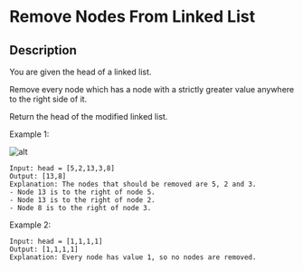 # Remove Nodes From Linked List
## Description

You are given the head of a linked list.

Remove every node which has a node with a strictly greater value anywhere to the right side of it.

Return the head of the modified linked list.

Example 1:

![alt](https://assets.leetcode.com/uploads/2022/10/02/drawio.png)
```
Input: head = [5,2,13,3,8]
Output: [13,8]
Explanation: The nodes that should be removed are 5, 2 and 3.
- Node 13 is to the right of node 5.
- Node 13 is to the right of node 2.
- Node 8 is to the right of node 3.
```

Example 2:

```
Input: head = [1,1,1,1]
Output: [1,1,1,1]
Explanation: Every node has value 1, so no nodes are removed.
```